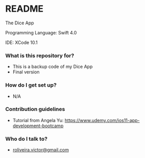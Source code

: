 # README #

The Dice App

Programming Language: Swift 4.0

IDE: XCode 10.1

### What is this repository for? ###

* This is a backup code of my Dice App
* Final version

### How do I get set up? ###

* N/A

### Contribution guidelines ###

* Tutorial from Angela Yu: https://www.udemy.com/ios11-app-development-bootcamp

### Who do I talk to? ###

* roliveira.victor@gmail.com
